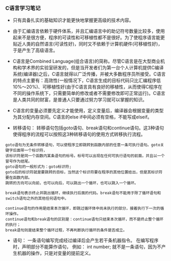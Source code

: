 ### C语言学习笔记

* 只有具备扎实的基础知识才能更快地掌握更高级的技术内容。

* 由于汇编语言依赖于硬件体系，并且汇编语言中的助记符号数量比较多，使用起来不是很方便，程序的可读性和可移植性都不是很好。为了使程序语言能更贴近人类的自然语言(可读性好)，同时又不依赖于计算机硬件(可移植性好)，于是产生了高级语言。

* C语言是Combined Language(组合语言)的简称。尽管C语言是在大型商业机构和学术界的实验室研发的，但是当开发者们为第一台个人计算机提供C编译系统(编译器)之后，C语言就得以广泛传播，并被大多数程序员所接受。C语言的特点主要有：高效性(一般情况下，C语言生成的目标代码只比汇编程序低10%～20%)、可移植性好(由于C语言具有良好的移植性，从而使得C程序在不同的操作系统下，只需要简单的修改或者不需要修改即可正常运行)。C语言是人类共同的财富，是普通人只要通过努力学习就可以掌握的知识。

* C语言的变量必须要先定义才能使用，定义变量后，编译器会根据变量的类型为其分配内存空间。C语言的else if中间必须有空格，不能写成elseif。

* 转移语句： 转移语句包括goto语句、break语句和continue语句。这3种语句使得程序的流程可以按照这3种转移语句的使用方式转移执行流程。
```
goto语句为无条件转移语句，可以使程序立即跳转到函数内部的任意一条可执行语句。goto关键字后面带一个标识符，
该标识符是同一个函数内某条语句的标号。标号可以出现在任何可执行语句的前面，并且以一个冒号作为结尾。
goto语句的一般形式为：goto标识符;
goto后的标识符就是要跳转的目标，当然这个标识符要在程序的其他位置给出，但是其标识符要在函数内部。
跳转的方向可以向前，也可以向后，可以跳出一个循环，也可以跳入一个循环。
```

```
break语句表示终止并跳出循环，继续执行后面的代码。break语句不能用于除了循环语句和switch语句之外的其他任何语句中。
```

```
continue语句的作用是结束本次循环，即跳过循环体中尚未执行的部分，接着执行下一次的循环操作。
continue语句和break语句的区别是：continue语句只结束本次循环，而不是终止整个循环的执行；
break语句则是结束整个循环过程，不再判断执行循环的条件是否成立。
```

* 语句： 一条语句编写完成经过编译后会产生若干条机器指令。 在编写程序时，声明部分不能算作语句，
  例如： int number; 就不是一条语句，因为不产生机器的操作，只是对变量的提前定义。
